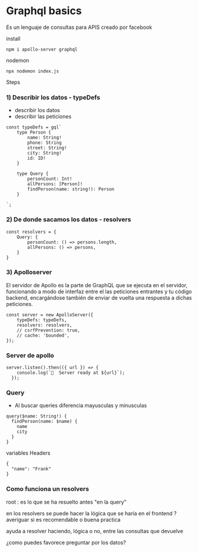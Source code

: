 # Graphql basics 

Es un lenguaje de consultas para APIS creado por facebook

install

`npm i apollo-server graphql`

nodemon

`npx nodemon index.js`

Steps

### 1) Describir los datos - typeDefs
- describir los datos
- describir las peticiones

```
const typeDefs = gql`
    type Person {
        name: String!
        phone: String
        street: String!
        city: String!
        id: ID!
    }

    type Query {
        personCount: Int!
        allPersons: [Person]!
        findPerson(name: string!): Person
    }

`;
```

### 2) De donde sacamos los datos - resolvers 

```
const resolvers = {
    Query: {
        personCount: () => persons.length,
        allPersons: () => persons,
    }
}
```

### 3) Apolloserver

El servidor de Apollo es la parte de GraphQL que se ejecuta en el servidor, funcionando a modo de interfaz entre el las peticiones entrantes y tu código backend, encargándose también de enviar de vuelta una respuesta a dichas peticiones.



```
const server = new ApolloServer({
    typeDefs: typeDefs,
    resolvers: resolvers,
    // csrfPrevention: true,
    // cache: 'bounded',
});
```

### Server de apollo

```
server.listen().then(({ url }) => {
    console.log(`🚀  Server ready at ${url}`);
  });
```

### Query

- Al buscar queries diferencia mayusculas y minusculas

```
query($name: String!) {
  findPerson(name: $name) {
    name
    city
  }
}
```
variables Headers
```
{
  "name": "Frank"
}
```

### Como funciona un resolvers

root : es lo que se ha resuelto antes "en la query"

en los resolvers se puede hacer la lógica que se haría en el frontend 
?averiguar si es recomendable o buena practica

ayuda a resolver haciendo, lógica o no, entre las consultas que devuelve 

¿como puedes favorece preguntar por los datos?